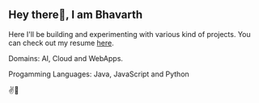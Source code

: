 ## Hey there👋, I am Bhavarth

Here I'll be building and experimenting with various kind of projects. You can check out my resume [here](https://bhavarthjoshi.carrd.co/).

Domains: AI, Cloud and WebApps.

Progamming Languages: Java, JavaScript and Python

✌️🖖
<!--
You can view my resume here [linkedin.com/bhavarth-joshi/](https://www.linkedin.com/in/bhavarth-joshi/)
[![Gmail Badge](https://img.shields.io/badge/-bhavarthjoshi916@gmail.com-c14438?style=flat&logo=Gmail&logoColor=white&link=mailto:bhavarthjoshi916@gmail.com)](mailto:bhavarthjoshi916@gmail.com)  [![Linkedin Badge](https://img.shields.io/badge/-BhavarthJoshi-0072b1?style=flat&logo=Linkedin&logoColor=white&link=https://www.linkedin.com/in/bhavarth-joshi/)](https://www.linkedin.com/in/bhavarth-joshi/)
## Some of my Github Stats
<p align=left> <img src=https://komarev.com/ghpvc/?username=bhavarth-joshi alt=bhavarth-joshi /> </p>

[![Bhavarth's GitHub stats](https://github-readme-stats.vercel.app/api?username=bhavarth-joshi&show_icons=true&include_all_commits=true&theme=transparent)](https://github.com/bhavarth-joshi/github-readme-stats) [![Top Langs](https://github-readme-stats.vercel.app/api/top-langs/?username=bhavarth-joshi&layout=compact&theme=transparent)](https://github.com/bhavarth-joshi/github-readme-stats)


<!--
**bhavarth-joshi/Bhavarth-Joshi** is a ✨ _special_ ✨ repository because its `README.md` (this file) appears on your GitHub profile.

Here are some ideas to get you started:

- 🔭 I’m currently working on ...
- 🌱 I’m currently learning ...
- 👯 I’m looking to collaborate on ...
- 🤔 I’m looking for help with ...
- 💬 Ask me about ...
- 📫 How to reach me: ...
- 😄 Pronouns: ...
- ⚡ Fun fact: ...
-->
